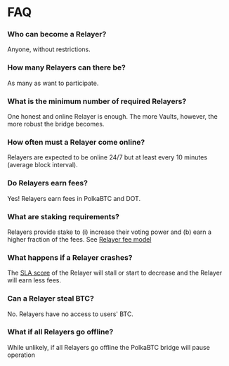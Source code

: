 
# FAQ

### Who can become a Relayer?

Anyone, without restrictions. 

### How many Relayers can there be?

As many as want to participate. 

### What is the minimum number of required Relayers?

One honest and online Relayer is enough.  The more Vaults, however, the more robust the bridge becomes. 

### How often must a Relayer come online?

Relayers are expected to be online 24/7 but at least every 10 minutes (average block interval).

### Do Relayers earn fees?

Yes! Relayers earn fees in PolkaBTC and DOT. 

### What are staking requirements?

Relayers provide stake to (i) increase their voting power and (b) earn a higher fraction of the fees. See [Relayer fee model](/relayer/overview?id=fee-model)

### What happens if a Relayer crashes?

The [SLA score](/relayer/overview?id=service-level-agreements) of the Relayer will stall or start to decrease and the Relayer will earn less fees. 

### Can a Relayer steal BTC?

No. Relayers have no access to users' BTC.

### What if all Relayers go offline?

While unlikely, if all Relayers go offline the PolkaBTC bridge will pause operation 
